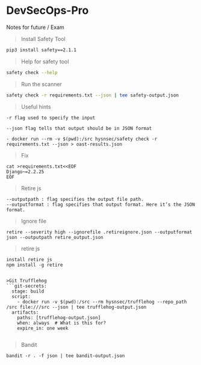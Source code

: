 # DevSecOps-Pro
Notes for future / Exam
>Install Safety Tool
```bash
pip3 install safety==2.1.1
```

>Help for safety tool
```bash
safety check --help
```

> Run the scanner
```bash 
safety check -r requirements.txt --json | tee safety-output.json
```
> Useful hints
```
-r flag used to specify the input

--json flag tells that output should be in JSON format

- docker run --rm -v $(pwd):/src hysnsec/safety check -r requirements.txt --json > oast-results.json
```
>Fix
```
cat >requirements.txt<<EOF
Django~=2.2.25
EOF
```

> Retire js
```
--outputpath : flag specifies the output file path.
--outputformat : flag specifies that output format. Here it’s the JSON format.

```

> Ignore file
```
retire --severity high --ignorefile .retireignore.json --outputformat json --outputpath retire_output.json

```
> retire js
```
install retire js
npm install -g retire


>Git Trufflehog
```git-secrets:
  stage: build
  script:
    - docker run -v $(pwd):/src --rm hysnsec/trufflehog --repo_path /src file:///src --json | tee trufflehog-output.json
  artifacts:
    paths: [trufflehog-output.json]
    when: always  # What is this for?
    expire_in: one week
    
  ```
  
  >Bandit
  ```
  bandit -r . -f json | tee bandit-output.json
  ```
